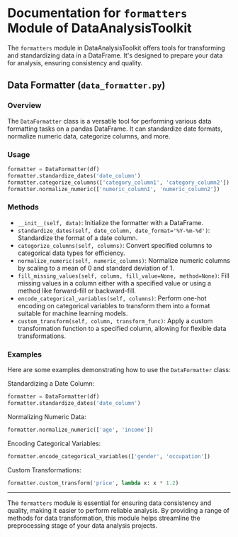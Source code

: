 # Documentation for `formatters` Module of DataAnalysisToolkit

The `formatters` module in DataAnalysisToolkit offers tools for transforming and standardizing data in a DataFrame. It's designed to prepare your data for analysis, ensuring consistency and quality.

## Data Formatter (`data_formatter.py`)

### Overview

The `DataFormatter` class is a versatile tool for performing various data formatting tasks on a pandas DataFrame. It can standardize date formats, normalize numeric data, categorize columns, and more.

### Usage

```python
formatter = DataFormatter(df)
formatter.standardize_dates('date_column')
formatter.categorize_columns(['category_column1', 'category_column2'])
formatter.normalize_numeric(['numeric_column1', 'numeric_column2'])
```

### Methods

- `__init__(self, data)`: Initialize the formatter with a DataFrame.
- `standardize_dates(self, date_column, date_format='%Y-%m-%d')`: Standardize the format of a date column.
- `categorize_columns(self, columns)`: Convert specified columns to categorical data types for efficiency.
- `normalize_numeric(self, numeric_columns)`: Normalize numeric columns by scaling to a mean of 0 and standard deviation of 1.
- `fill_missing_values(self, column, fill_value=None, method=None)`: Fill missing values in a column either with a specified value or using a method like forward-fill or backward-fill.
- `encode_categorical_variables(self, columns)`: Perform one-hot encoding on categorical variables to transform them into a format suitable for machine learning models.
- `custom_transform(self, column, transform_func)`: Apply a custom transformation function to a specified column, allowing for flexible data transformations.

### Examples

Here are some examples demonstrating how to use the `DataFormatter` class:

Standardizing a Date Column:

```python
formatter = DataFormatter(df)
formatter.standardize_dates('date_column')
```

Normalizing Numeric Data:

```python
formatter.normalize_numeric(['age', 'income'])
```

Encoding Categorical Variables:

```python
formatter.encode_categorical_variables(['gender', 'occupation'])
```

Custom Transformations:

```python
formatter.custom_transform('price', lambda x: x * 1.2)
```

---

The `formatters` module is essential for ensuring data consistency and quality, making it easier to perform reliable analysis. By providing a range of methods for data transformation, this module helps streamline the preprocessing stage of your data analysis projects.
